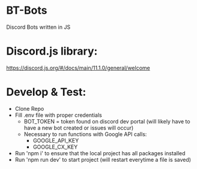 # BT-Bots
Discord Bots written in JS

# Discord.js library:
https://discord.js.org/#/docs/main/11.1.0/general/welcome

# Develop & Test:
- Clone Repo
- Fill .env file with proper credentials
    - BOT_TOKEN = token found on discord dev portal (will likely have to have a new bot created or issues will occur)
    - Necessary to run functions with Google API calls:
        - GOOGLE_API_KEY
        - GOOGLE_CX_KEY
- Run 'npm i' to ensure that the local project has all packages installed
- Run 'npm run dev' to start project (will restart everytime a file is saved)